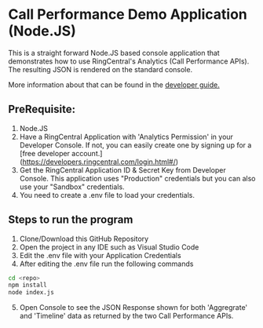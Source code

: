 # Call Performance Demo Application (Node.JS)

This is a straight forward Node.JS based console application that demonstrates how to use RingCentral's Analytics (Call Performance APIs). The resulting JSON is rendered on the standard console. 

More information about that can be found in the [developer guide.](https://developers.ringcentral.com/guide/analytics)

## PreRequisite:

1. Node.JS
2. Have a RingCentral Application with 'Analytics Permission' in your Developer Console. If not, you can easily create one by signing up for a [free developer account.] (https://developers.ringcentral.com/login.html#/)
3. Get the RingCentral Application ID & Secret Key from Developer Console. This application uses "Production" credentials but you can also use your "Sandbox" credentials.
4. You need to create a .env file to load your credentials.

## Steps to run the program

1. Clone/Download this GitHub Repository
2. Open the project in any IDE such as Visual Studio Code
3. Edit the .env file with your Application Credentials
4. After editing the .env file run the following commands

```bash
cd <repo>
npm install
node index.js
```
5. Open Console to see the JSON Response shown for both 'Aggregrate' and 'Timeline' data as returned by the two Call Performance APIs.

